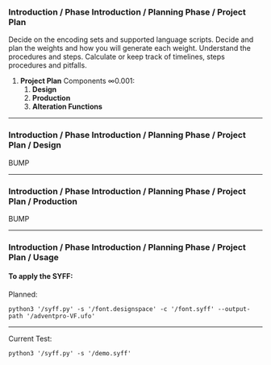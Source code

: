 
### **Introduction / Phase Introduction / Planning Phase / Project Plan**

Decide on the encoding sets and supported language scripts. Decide and plan the weights and how you will generate each weight. Understand the procedures and steps. Calculate or keep track of timelines, steps procedures and pitfalls.

1.  **Project Plan** Components ∞0.001:
	1.  **Design**
	1.  **Production**
	1.  **Alteration Functions**

---

### **Introduction / Phase Introduction / Planning Phase / Project Plan / Design**

BUMP

---

### **Introduction / Phase Introduction / Planning Phase / Project Plan / Production**

BUMP


---

### **Introduction / Phase Introduction / Planning Phase / Project Plan / Usage**


####  **To apply the SYFF:**

Planned:

```python3 '/syff.py' -s '/font.designspace' -c '/font.syff' --output-path '/adventpro-VF.ufo'```

---

Current Test:

```python3 '/syff.py' -s '/demo.syff'```

